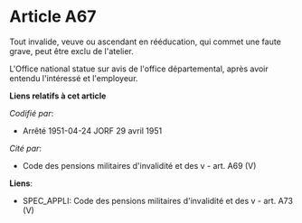 # Article A67

Tout invalide, veuve ou ascendant en rééducation, qui commet une faute grave, peut être exclu de l'atelier.

L'Office national statue sur avis de l'office départemental, après avoir entendu l'intéressé et l'employeur.

**Liens relatifs à cet article**

_Codifié par_:

  - Arrêté 1951-04-24 JORF 29 avril 1951

_Cité par_:

  - Code des pensions militaires d'invalidité et des v - art. A69 (V)

**Liens**:

  - SPEC_APPLI: Code des pensions militaires d'invalidité et des v - art. A73 (V)
